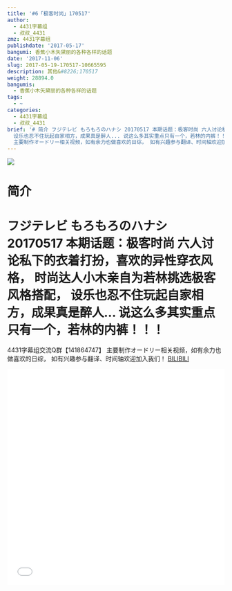 ```yaml
---
title: '#6「极客时尚」170517'
author:
  - 4431字幕组
  - 叔叔_4431
zmz: 4431字幕组
publishdate: '2017-05-17'
bangumi: 香蕉小木矢黛丽的各种各样的话题
date: '2017-11-06'
slug: 2017-05-19-170517-10665595
description: 其他&#8226;170517
weight: 28894.0
bangumis:
  - 香蕉小木矢黛丽的各种各样的话题
tags:
  - ~
categories:
  - 4431字幕组
  - 叔叔_4431
brief: '# 简介 フジテレビ もろもろのハナシ 20170517 本期话题：极客时尚 六人讨论私下的衣着打扮，喜欢的异性穿衣风格， 时尚达人小木亲自为若林挑选极客风格搭配，
  设乐也忍不住玩起自家相方，成果真是醉人... 说这么多其实重点只有一个，若林的内裤！！！ ====================== 4431字幕组交流Q群【141864747】
  主要制作オードリー相关视频，如有余力也做喜欢的日综， 如有兴趣参与翻译、时间轴欢迎加入我们！'
---
```

![](https://i.imgur.com/fdH6tNX.png)
# 简介  
フジテレビ  もろもろのハナシ　20170517
本期话题：极客时尚
六人讨论私下的衣着打扮，喜欢的异性穿衣风格，
时尚达人小木亲自为若林挑选极客风格搭配，
设乐也忍不住玩起自家相方，成果真是醉人...
说这么多其实重点只有一个，若林的内裤！！！
======================
4431字幕组交流Q群【141864747】
主要制作オードリー相关视频，如有余力也做喜欢的日综，
如有兴趣参与翻译、时间轴欢迎加入我们！
  [BILIBILI](https://www.bilibili.com/video/av10665595/)

  <iframe src="//www.bilibili.com/blackboard/player.html?aid=10665595" width="100%" height="500" frameborder="0" allowfullscreen="allowfullscreen"></iframe>
